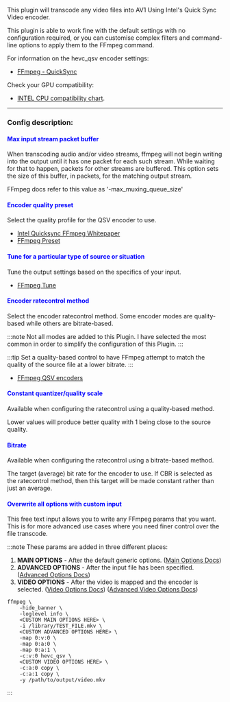 
This plugin will transcode any video files into AV1 Using Intel's Quick Sync Video encoder.

This plugin is able to work fine with the default settings with no configuration required, 
or you can customise complex filters and command-line options to apply them to the FFmpeg command.

For information on the hevc_qsv encoder settings:

- [FFmpeg - QuickSync](https://trac.ffmpeg.org/wiki/Hardware/QuickSync)

Check your GPU compatibility:

- [INTEL CPU compatibility chart](https://en.wikipedia.org/wiki/Intel_Quick_Sync_Video#Hardware_decoding_and_encoding).

---

### Config description:

#### <span style="color:blue">Max input stream packet buffer</span>
When transcoding audio and/or video streams, ffmpeg will not begin writing into the output until it has one packet for each such stream. 
While waiting for that to happen, packets for other streams are buffered. 
This option sets the size of this buffer, in packets, for the matching output stream.

FFmpeg docs refer to this value as '-max_muxing_queue_size'


#### <span style="color:blue">Encoder quality preset</span>
Select the quality profile for the QSV encoder to use.
- [Intel Quicksync FFmpeg Whitepaper](https://www.intel.com/content/dam/www/public/us/en/documents/white-papers/cloud-computing-quicksync-video-ffmpeg-white-paper.pdf)
- [FFmpeg Preset](https://trac.ffmpeg.org/wiki/Encode/AV1#Presetsandtunes)


#### <span style="color:blue">Tune for a particular type of source or situation</span>
Tune the output settings based on the specifics of your input.
- [FFmpeg Tune](https://trac.ffmpeg.org/wiki/Encode/AV1#Presetsandtunes)


#### <span style="color:blue">Encoder ratecontrol method</span>
Select the encoder ratecontrol method. Some encoder modes are quality-based while others are bitrate-based.


:::note
Not all modes are added to this Plugin.
I have selected the most common in order to simplify the configuration of this Plugin.
:::

:::tip
Set a quality-based control to have FFmpeg attempt to match the quality of the source file at a lower bitrate.
:::

- [FFmpeg QSV encoders](https://www.ffmpeg.org/ffmpeg-codecs.html#QSV-encoders)


#### <span style="color:blue">Constant quantizer/quality scale</span>
Available when configuring the ratecontrol using a quality-based method.

Lower values will produce better quality with 1 being close to the source quality.


#### <span style="color:blue">Bitrate</span>
Available when configuring the ratecontrol using a bitrate-based method.

The target (average) bit rate for the encoder to use. If CBR is selected as the ratecontrol method,
then this target will be made constant rather than just an average.


#### <span style="color:blue">Overwrite all options with custom input</span>
This free text input allows you to write any FFmpeg params that you want. 
This is for more advanced use cases where you need finer control over the file transcode.

:::note
These params are added in three different places:
1. **MAIN OPTIONS** - After the default generic options.
   ([Main Options Docs](https://ffmpeg.org/ffmpeg.html#Main-options))
1. **ADVANCED OPTIONS** - After the input file has been specified.
   ([Advanced Options Docs](https://ffmpeg.org/ffmpeg.html#Advanced-options))
1. **VIDEO OPTIONS** - After the video is mapped and the encoder is selected.
   ([Video Options Docs](https://ffmpeg.org/ffmpeg.html#Video-Options))
   ([Advanced Video Options Docs](https://ffmpeg.org/ffmpeg.html#Advanced-Video-options))

```
ffmpeg \
    -hide_banner \
    -loglevel info \
    <CUSTOM MAIN OPTIONS HERE> \
    -i /library/TEST_FILE.mkv \
    <CUSTOM ADVANCED OPTIONS HERE> \
    -map 0:v:0 \
    -map 0:a:0 \
    -map 0:a:1 \
    -c:v:0 hevc_qsv \
    <CUSTOM VIDEO OPTIONS HERE> \
    -c:a:0 copy \
    -c:a:1 copy \
    -y /path/to/output/video.mkv 
```
:::
